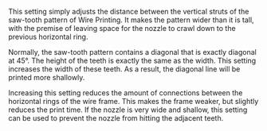 This setting simply adjusts the distance between the vertical struts of the saw-tooth pattern of Wire Printing. It makes the pattern wider than it is tall, with the premise of leaving space for the nozzle to crawl down to the previous horizontal ring.

Normally, the saw-tooth pattern contains a diagonal that is exactly diagonal at 45°. The height of the teeth is exactly the same as the width. This setting increases the width of these teeth. As a result, the diagonal line will be printed more shallowly.

Increasing this setting reduces the amount of connections between the horizontal rings of the wire frame. This makes the frame weaker, but slightly reduces the print time. If the nozzle is very wide and shallow, this setting can be used to prevent the nozzle from hitting the adjacent teeth. 